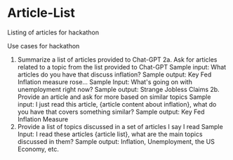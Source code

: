 # Article-List
Listing of articles for hackathon


Use cases for hackathon

1. Summarize a list of articles provided to Chat-GPT
2a. Ask for articles related to a topic from the list provided to Chat-GPT
    Sample input: What articles do you have that discuss inflation?
    Sample output: Key Fed Inflation measure rose...
    Sample Input: What's going on with unemployment right now?
    Sample output: Strange Jobless Claims
2b. Provide an article and ask for more based on similar topics
    Sample input: I just read this article, {article content about inflation}, what do you have that covers something similar?
    Sample output: Key Fed Inflation Measure
3. Provide a list of topics discussed in a set of articles I say I read
    Sample Input: I read these articles {article list}, what are the main topics discussed in them?
    Sample output: Inflation, Unemployment, the US Economy, etc.